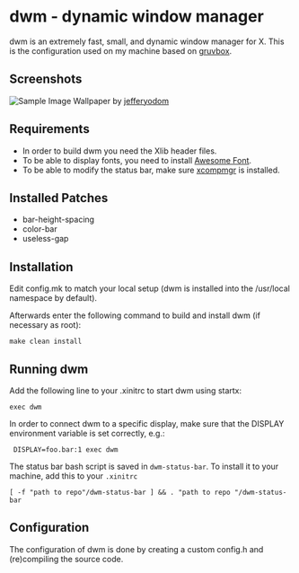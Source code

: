 # dwm - dynamic window manager
dwm is an extremely fast, small, and dynamic window manager for X. This is the configuration used on my machine
based on [gruvbox](https://github.com/morhetz/gruvbox/).

## Screenshots
![Sample Image](https://i.imgur.com/DL3A7Zj.png)
Wallpaper by [jefferyodom](https://wallpapersafari.com/w/ESgNJ5)

## Requirements
 - In order to build dwm you need the Xlib header files. 
 - To be able to display fonts, you need to install [Awesome Font](https://archlinux.org/packages/extra/any/ttf-font-awesome/).
 - To be able to modify the status bar, make sure  [xcompmgr](https://wiki.archlinux.org/title/xcompmgr) is installed. 

## Installed Patches
 - bar-height-spacing
 - color-bar
 - useless-gap


## Installation
Edit config.mk to match your local setup (dwm is installed into
the /usr/local namespace by default).

Afterwards enter the following command to build and install dwm (if
necessary as root):

```
make clean install
```

## Running dwm
Add the following line to your .xinitrc to start dwm using startx:

```
exec dwm
```

In order to connect dwm to a specific display, make sure that
the DISPLAY environment variable is set correctly, e.g.:

```
 DISPLAY=foo.bar:1 exec dwm
```

The status bar bash script is saved in `dwm-status-bar`. To install it to your machine, add this to your `.xinitrc`
```
[ -f "path to repo"/dwm-status-bar ] && . "path to repo "/dwm-status-bar
```

## Configuration
The configuration of dwm is done by creating a custom config.h and (re)compiling the source code.
